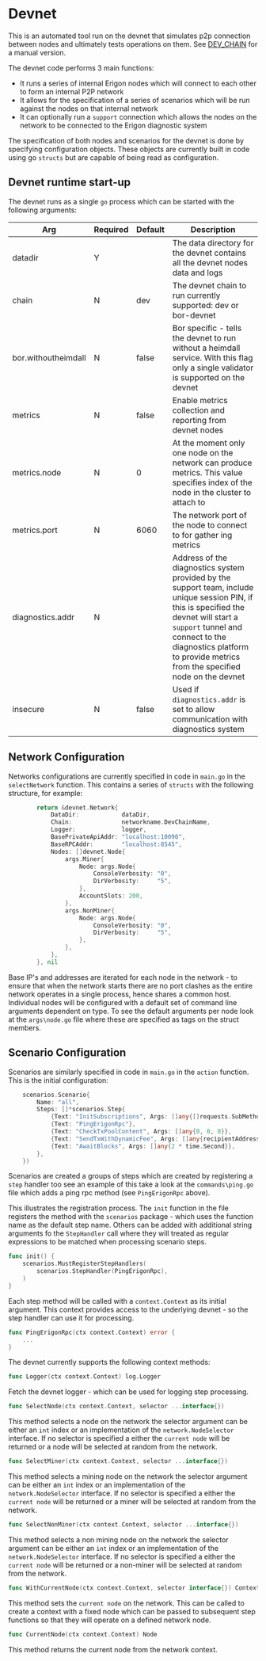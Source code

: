 # Devnet

This is an automated tool run on the devnet that simulates p2p connection between nodes and ultimately tests operations on them.
See [DEV_CHAIN](https://github.com/erigontech/erigon/blob/devel/DEV_CHAIN.md) for a manual version.

The devnet code performs 3 main functions:

- It runs a series of internal Erigon nodes which will connect to each other to form an internal P2P network
- It allows for the specification of a series of scenarios which will be run against the nodes on that internal network
- It can optionally run a `support` connection which allows the nodes on the network to be connected to the Erigon diagnostic system

The specification of both nodes and scenarios for the devnet is done by specifying configuration objects. These objects are currently built in code using go `structs` but are capable of being read as configuration.

## Devnet runtime start-up

The devnet runs as a single `go` process which can be started with the following arguments:

| Arg                 | Required | Default | Description                                                                                                                                                                                                                                                |
| ------------------- | -------- | ------- | ---------------------------------------------------------------------------------------------------------------------------------------------------------------------------------------------------------------------------------------------------------- |
| datadir             | Y        |         | The data directory for the devnet contains all the devnet nodes data and logs                                                                                                                                                                              |
| chain               | N        | dev     | The devnet chain to run currently supported: dev or bor-devnet                                                                                                                                                                                             |
| bor.withoutheimdall | N        | false   | Bor specific - tells the devnet to run without a heimdall service. With this flag only a single validator is supported on the devnet                                                                                                                       |
| metrics             | N        | false   | Enable metrics collection and reporting from devnet nodes                                                                                                                                                                                                  |
| metrics.node        | N        | 0       | At the moment only one node on the network can produce metrics. This value specifies index of the node in the cluster to attach to                                                                                                                         |
| metrics.port        | N        | 6060    | The network port of the node to connect to for gather ing metrics                                                                                                                                                                                          |
| diagnostics.addr    | N        |         | Address of the diagnostics system provided by the support team, include unique session PIN, if this is specified the devnet will start a `support` tunnel and connect to the diagnostics platform to provide metrics from the specified node on the devnet |
| insecure            | N        | false   | Used if `diagnostics.addr` is set to allow communication with diagnostics system                                                                                                                                                                           |

## Network Configuration

Networks configurations are currently specified in code in `main.go` in the `selectNetwork` function. This contains a series of `structs` with the following structure, for example:

```go
		return &devnet.Network{
			DataDir:            dataDir,
			Chain:              networkname.DevChainName,
			Logger:             logger,
			BasePrivateApiAddr: "localhost:10090",
			BaseRPCAddr:        "localhost:8545",
			Nodes: []devnet.Node{
				args.Miner{
					Node: args.Node{
						ConsoleVerbosity: "0",
						DirVerbosity:     "5",
					},
					AccountSlots: 200,
				},
				args.NonMiner{
					Node: args.Node{
						ConsoleVerbosity: "0",
						DirVerbosity:     "5",
					},
				},
			},
		}, nil
```

Base IP's and addresses are iterated for each node in the network - to ensure that when the network starts there are no port clashes as the entire network operates in a single process, hence shares a common host. Individual nodes will be configured with a default set of command line arguments dependent on type. To see the default arguments per node look at the `args\node.go` file where these are specified as tags on the struct members.

## Scenario Configuration

Scenarios are similarly specified in code in `main.go` in the `action` function. This is the initial configuration:

```go
    scenarios.Scenario{
        Name: "all",
        Steps: []*scenarios.Step{
            {Text: "InitSubscriptions", Args: []any{[]requests.SubMethod{requests.Methods.ETHNewHeads}}},
            {Text: "PingErigonRpc"},
            {Text: "CheckTxPoolContent", Args: []any{0, 0, 0}},
            {Text: "SendTxWithDynamicFee", Args: []any{recipientAddress, accounts.DevAddress, sendValue}},
            {Text: "AwaitBlocks", Args: []any{2 * time.Second}},
        },
    })
```

Scenarios are created a groups of steps which are created by registering a `step` handler too see an example of this take a look at the `commands\ping.go` file which adds a ping rpc method (see `PingErigonRpc` above).

This illustrates the registration process. The `init` function in the file registers the method with the `scenarios` package - which uses the function name as the default step name. Others can be added with additional string arguments fo the `StepHandler` call where they will treated as regular expressions to be matched when processing scenario steps.

```go
func init() {
	scenarios.MustRegisterStepHandlers(
		scenarios.StepHandler(PingErigonRpc),
	)
}
```

Each step method will be called with a `context.Context` as its initial argument. This context provides access to the underlying devnet - so the step handler can use it for processing.

```go
func PingErigonRpc(ctx context.Context) error {
    ...
}
```

The devnet currently supports the following context methods:

```go
func Logger(ctx context.Context) log.Logger
```

Fetch the devnet logger - which can be used for logging step processing.

```go
func SelectNode(ctx context.Context, selector ...interface{})
```

This method selects a node on the network the selector argument can be either an `int` index or an implementation of the `network.NodeSelector` interface. If no selector is specified a either the `current node` will be returned or a node will be selected at random from the network.

```go
func SelectMiner(ctx context.Context, selector ...interface{})
```

This method selects a mining node on the network the selector argument can be either an `int` index or an implementation of the `network.NodeSelector` interface. If no selector is specified a either the `current node` will be returned or a miner will be selected at random from the network.

```go
func SelectNonMiner(ctx context.Context, selector ...interface{})
```

This method selects a non mining node on the network the selector argument can be either an `int` index or an implementation of the `network.NodeSelector` interface. If no selector is specified a either the `current node` will be returned or a non-miner will be selected at random from the network.

```go
func WithCurrentNode(ctx context.Context, selector interface{}) Context
```

This method sets the `current node` on the network. This can be called to create a context with a fixed node which can be passed to subsequent step functions so that they will operate on a defined network node.

```go
func CurrentNode(ctx context.Context) Node
```

This method returns the current node from the network context.
